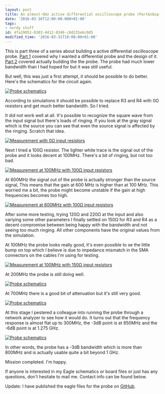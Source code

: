 ```yaml
---
layout: post
title: An almost-GHz active differential oscilloscope probe (Part&nbsp;3)
date: '2016-03-16T12:00:00.000+01:00'
tags:
- nerdy stuff
id: 4fa19051-8303-4412-8346-c8d235e6c0d5
modified_time: '2016-03-31T18:00:00+01:00'
---
```


This is part three of a series about building a active differential
oscilloscope probe. [Part&nbsp;1]({{site.baseurl}}/2016/02/26/ghz-differential-probe.html) covered
why I wanted a differential probe and the design of it.  [Part&nbsp;2]({{site.baseurl}}/2016/02/28/ghz-differential-probe-2.html) covered
actually building the the probe.  The probe had much lower bandwidth
than I had hoped for but it was still useful.

But well, this was just a first attempt, it should be possible to do
better.  Here's the schematics for the circuit again.

[![Probe schematics]({{site.baseurl}}/images/2016-02-26-ghz-differential-probe/simulation-schematic.png)]({{site.baseurl}}/images/2016-02-26-ghz-differential-probe/simulation-schematic.png)

According to simulations it should be possible to replace R3 and R4
with 0Ω resistors and get much better bandwidth.  So I tried.

It did not work well at all.  It's possible to recognize the square
wave from the input signal but there's loads of ringing.  If you look
at the gray signal which is the source you can see that even the
source signal is affected by the ringing.  Scratch that idea.

[![Measurement with 0Ω input resistors]({{site.baseurl}}/images/2016-03-16-ghz-differential-probe-3/measure-0.png)]({{site.baseurl}}/images/2016-03-16-ghz-differential-probe-3/measure-0.png)

Next I tried a 100Ω resistor.  The lighter white trace is the signal
out of the probe and it looks decent at 100MHz.
There's a bit of ringing, but not too bad.

[![Measurement at 100MHz with 100Ω input resistors]({{site.baseurl}}/images/2016-03-16-ghz-differential-probe-3/measure-100-100.png)]({{site.baseurl}}/images/2016-03-16-ghz-differential-probe-3/measure-100-100.png)

At 600MHz the signal out of the probe is actually stronger than the
source signal, This means that the gain at 600&nbsp;MHz is higher than
at 100&nbsp;MHz.  This worried me a bit, the probe might become
unstable if the gain at high frequencies becomes too high.

[![Measurement at 600MHz with 100Ω input resistors]({{site.baseurl}}/images/2016-03-16-ghz-differential-probe-3/measure-100-600.png)]({{site.baseurl}}/images/2016-03-16-ghz-differential-probe-3/measure-100-600.png)

After some more testing, trying 120Ω and 220Ω at the input and also
variying some other parameters I finally settled on 150Ω for R3 and R4
as a decent compromise between being happy with the bandwidth and not
seeing too much ringing.  All other components have the original
values from the simulation.

At 100MHz the probe looks really good, it's even possible to se the
little bump on top which I believe is due to impedance mismatch in the
SMA connectors on the cables I'm using for testing.

[![Measurement at 100MHz with 150Ω input resistors]({{site.baseurl}}/images/2016-03-16-ghz-differential-probe-3/measure-150-100.png)]({{site.baseurl}}/images/2016-03-16-ghz-differential-probe-3/measure-150-100.png)

At 200MHz the probe is still doing well.

[![Probe schematics]({{site.baseurl}}/images/2016-03-16-ghz-differential-probe-3/measure-150-200.png)]({{site.baseurl}}/images/2016-03-16-ghz-differential-probe-3/measure-150-200.png)

At 700MHz there is a good bit of attenuation but it's still very
good.


[![Probe schematics]({{site.baseurl}}/images/2016-03-16-ghz-differential-probe-3/measure-150-700.png)]({{site.baseurl}}/images/2016-03-16-ghz-differential-probe-3/measure-150-700.png)

At this stage I pestered a colleague into running the probe through a
network analyzer to see how it would do.  It turns out that the
frequency response is almost flat up to 300MHz, the -3dB point is at
850MHz and the -6dB point is at 1.275&nbsp;GHz.

[![Probe schematics]({{site.baseurl}}/images/2016-03-16-ghz-differential-probe-3/bandwidth.png)]({{site.baseurl}}/images/2016-03-16-ghz-differential-probe-3/bandwidth.png)

In other words, the probe has a -3dB bandwidth which is more than
800MHz and is actually usable quite a bit beyond 1&nbsp;GHz.

Mission completed.  I'm happy.

If anyone is interested in my Eagle schematics or board files or just
has any questions, don't hesitate to mail me.  Contact info can be
found below.

Update: I have published the eagle files for the probe on
[GitHub](https://github.com/wingel/diff-probe).
